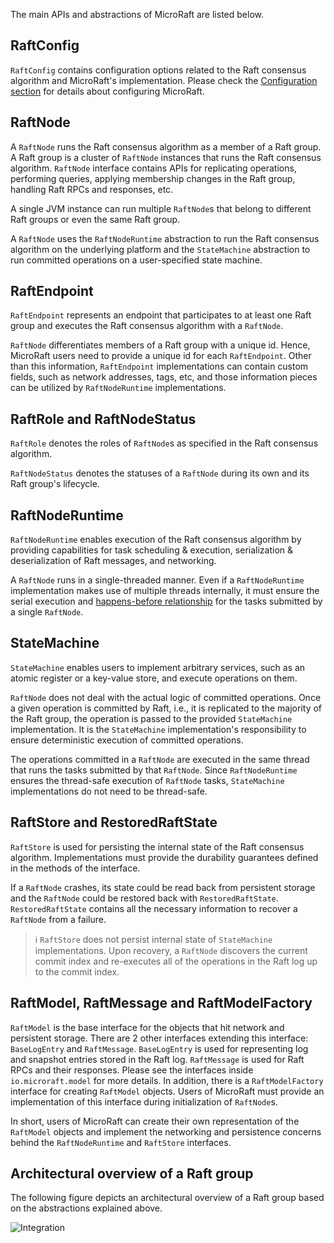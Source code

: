 
The main APIs and abstractions of MicroRaft are listed below. 


## RaftConfig

`RaftConfig` contains configuration options related to the Raft consensus 
algorithm and MicroRaft's implementation. Please check 
the [Configuration section](../../user-guide/configuration/) for details about configuring MicroRaft.


## RaftNode

A `RaftNode` runs the Raft consensus algorithm as a member of a Raft group. 
A Raft group is a cluster of `RaftNode` instances that runs the Raft consensus
algorithm. `RaftNode` interface contains APIs for replicating operations, 
performing queries, applying membership changes in the Raft group, handling 
Raft RPCs and responses, etc.

A single JVM instance can run multiple `RaftNode`s that belong to different 
Raft groups or even the same Raft group. 

A `RaftNode` uses the `RaftNodeRuntime` abstraction to run the Raft consensus
algorithm on the underlying platform and the `StateMachine` abstraction to run
committed operations on a user-specified state machine. 


## RaftEndpoint

`RaftEndpoint` represents an endpoint that participates to at least one Raft
group and executes the Raft consensus algorithm with a `RaftNode`.
 
`RaftNode` differentiates members of a Raft group with a unique id. Hence, 
MicroRaft users need to provide a unique id for each `RaftEndpoint`. Other than
this information, `RaftEndpoint` implementations can contain custom fields,
such as network addresses, tags, etc, and those information pieces can be
utilized by `RaftNodeRuntime` implementations.


## RaftRole and RaftNodeStatus 

`RaftRole` denotes the roles of `RaftNode`s as specified in the Raft consensus 
algorithm.

`RaftNodeStatus` denotes the statuses of a `RaftNode` during its own and its
Raft group's lifecycle.


## RaftNodeRuntime

`RaftNodeRuntime` enables execution of the Raft consensus algorithm by 
providing capabilities for task scheduling & execution, serialization &
deserialization of Raft messages, and networking.

A `RaftNode` runs in a single-threaded manner. Even if a `RaftNodeRuntime` 
implementation makes use of multiple threads internally, it must ensure 
the serial execution and 
[happens-before relationship](https://docs.oracle.com/javase/specs/jls/se8/html/jls-17.html)
for the tasks submitted by a single `RaftNode`.


## StateMachine

`StateMachine` enables users to implement arbitrary services, such as an atomic 
register or a key-value store, and execute operations on them. 

`RaftNode` does not deal with the actual logic of committed operations. Once
a given operation is committed by Raft, i.e., it is replicated to the majority
of the Raft group, the operation is passed to the provided `StateMachine` 
implementation. It is the `StateMachine` implementation's responsibility to 
ensure deterministic execution of committed operations.
 
The operations committed in a `RaftNode` are executed in the same thread that 
runs the tasks submitted by that `RaftNode`. Since `RaftNodeRuntime` ensures 
the thread-safe execution of `RaftNode` tasks, `StateMachine` implementations 
do not need to be thread-safe.


## RaftStore and RestoredRaftState

`RaftStore` is used for persisting the internal state of the Raft consensus 
algorithm. Implementations must provide the durability guarantees defined
in the methods of the interface. 

If a `RaftNode` crashes, its state could be read back from persistent storage
and the `RaftNode` could be restored back with `RestoredRaftState`. 
`RestoredRaftState` contains all the necessary information to recover a 
`RaftNode` from a failure.

> :information_source: `RaftStore` does not persist internal state of 
>`StateMachine` implementations. Upon recovery, a `RaftNode` discovers 
> the current commit index and re-executes all of the operations in the Raft
> log up to the commit index.


## RaftModel, RaftMessage and RaftModelFactory

`RaftModel` is the base interface for the objects that hit network and 
persistent storage. There are 2 other interfaces extending this interface:
`BaseLogEntry` and `RaftMessage`. `BaseLogEntry` is used for representing
log and snapshot entries stored in the Raft log. `RaftMessage` is used for 
Raft RPCs and their responses. Please see the interfaces inside 
`io.microraft.model` for more details. In addition, there is a 
`RaftModelFactory` interface for creating `RaftModel` objects. Users of 
MicroRaft must provide an implementation of this interface during 
initialization of `RaftNode`s. 

In short, users of MicroRaft can create their own representation of 
the `RaftModel` objects and implement the networking and persistence concerns
behind the `RaftNodeRuntime` and `RaftStore` interfaces.


 
## Architectural overview of a Raft group

The following figure depicts an architectural overview of a Raft group based on
the abstractions explained above.

![Integration](/img/architectural_overview.png)

